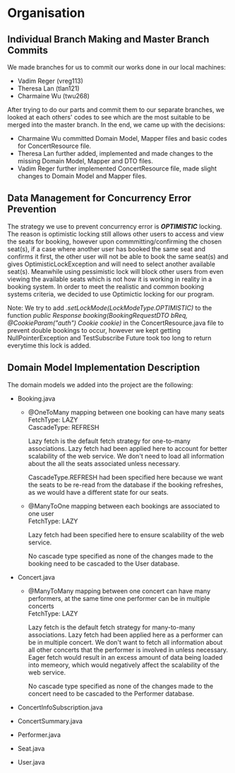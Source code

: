 # Organisation

## Individual Branch Making and Master Branch Commits
We made branches for us to commit our works done in our local machines:  

* Vadim Reger (vreg113)  
* Theresa Lan (tlan121)  
* Charmaine Wu (twu268)  

After trying to do our parts and commit them to our separate branches, we looked at each others' codes to see which are the most suitable to be merged into the
master branch. In the end, we came up with the decisions:  

* Charmaine Wu committed Domain Model, Mapper files and basic codes for ConcertResource file.  
* Theresa Lan further added, implemented and made changes to the missing Domain Model, Mapper and DTO files.  
* Vadim Reger further implemented ConcertResource file, made slight changes to Domain Model and Mapper files.  

## Data Management for Concurrency Error Prevention
The strategy we use to prevent concurrency error is ***OPTIMISTIC*** locking. The reason is optimistic locking still allows other users to access and view the seats for booking, however upon commmitting/confirming the chosen seat(s), if a case where another user has booked the same seat and confirms it first, the other user will not be able to book the same seat(s) and gives OptimisticLockException and will need to select another available seat(s). Meanwhile using pessimistic lock will block other users from even viewing the available seats which is not how it is working in reality in a booking system. In order to meet the realistic and common booking systems criteria, we decided to use Optimictic locking for our program. 

Note: We try to add *.setLockMode(LockModeType.OPTIMISTIC)* to the function *public Response booking(BookingRequestDTO bReq, @CookieParam("auth") Cookie cookie)* in the ConcertResource.java file to prevent double bookings to occur, however we kept getting NullPointerException and TestSubscribe Future took too long to return everytime this lock is added.

## Domain Model Implementation Description
The domain models we added into the project are the following:  
* Booking.java
  - @OneToMany mapping between one booking can have many seats   
      FetchType: LAZY  
      CascadeType: REFRESH
      
      Lazy fetch is the default fetch strategy for one-to-many associations. Lazy fetch had been applied here to account for better scalability of the web service. We don't need to load all information about the all the seats associated unless necessary.
      
      CascadeType.REFRESH had been specified here because we want the seats to be re-read from the database if the booking refreshes, as we would have a different state for our seats.
      
  - @ManyToOne mapping between each bookings are associated to one user  
      FetchType: LAZY  
      
      Lazy fetch had been specified here to ensure scalability of the web service.
      
      No cascade type specified as none of the changes made to the booking need to be cascaded to the User database.
      
* Concert.java
  - @ManyToMany mapping between one concert can have many performers, at the same time one performer can be in multiple concerts  
    FetchType: LAZY  
    
    Lazy fetch is the default fetch strategy for many-to-many associations. Lazy fetch had been applied here as a performer can be in multiple concert. We don't want to fetch all information about all other concerts that the performer is involved in unless necessary. Eager fetch would result in an excess amount of data being loaded into memeory, which would negatively affect the scalability of the web service.
    
    No cascade type specified as none of the changes made to the concert need to be cascaded to the Performer database.
    
* ConcertInfoSubscription.java
* ConcertSummary.java
* Performer.java
* Seat.java
* User.java  
